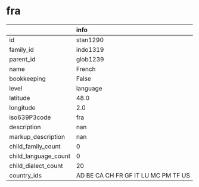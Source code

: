 # fra
|                      | info                                |
|:---------------------|:------------------------------------|
| id                   | stan1290                            |
| family_id            | indo1319                            |
| parent_id            | glob1239                            |
| name                 | French                              |
| bookkeeping          | False                               |
| level                | language                            |
| latitude             | 48.0                                |
| longitude            | 2.0                                 |
| iso639P3code         | fra                                 |
| description          | nan                                 |
| markup_description   | nan                                 |
| child_family_count   | 0                                   |
| child_language_count | 0                                   |
| child_dialect_count  | 20                                  |
| country_ids          | AD BE CA CH FR GF IT LU MC PM TF US |